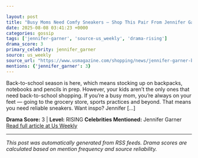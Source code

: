 ```yaml
---

layout: post
title: "Busy Moms Need Comfy Sneakers — Shop This Pair From Jennifer Garner's Favorite Brand"""
date: 2025-08-08 03:41:23 +0000
categories: gossip
tags: ['jennifer-garner', 'source-us_weekly', 'drama-rising']
drama_score: 3
primary_celebrity: jennifer_garner
source: us_weekly
source_url: "https://www.usmagazine.com/shopping/news/jennifer-garner-brooks-ghost-sneakers-deal-amazon/"""
mentions: {'jennifer_garner': 3}
---
```


Back-to-school season is here, which means stocking up on backpacks, notebooks and pencils in prep. However, your kids aren’t the only ones that need back-to-school shopping. If you’re a busy mom, you’re always on your feet — going to the grocery store, sports practices and beyond. That means you need reliable sneakers. Want inspo? Jennifer […]

**Drama Score:** 3 | **Level:** RISING **Celebrities Mentioned:** Jennifer Garner [Read full article at Us Weekly](https://www.usmagazine.com/shopping/news/jennifer-garner-brooks-ghost-sneakers-deal-amazon/)

---

*This post was automatically generated from RSS feeds. Drama scores are calculated based on mention frequency and source reliability.*